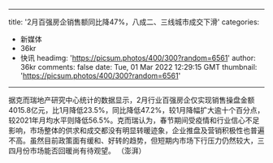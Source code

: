 
---
title: '2月百强房企销售额同比降47%，八成二、三线城市成交下滑'
categories: 
 - 新媒体
 - 36kr
 - 快讯
headimg: 'https://picsum.photos/400/300?random=6561'
author: 36kr
comments: false
date: Tue, 01 Mar 2022 12:29:15 GMT
thumbnail: 'https://picsum.photos/400/300?random=6561'
---

<div>   
据克而瑞地产研究中心统计的数据显示，2月行业百强房企仅实现销售操盘金额4015.8亿元，比1月降低23.5%，同比降低47.2%，较1月降幅扩大逾十个百分点，较2021年月均水平则降低56.5%。克而瑞认为，春节期间受疫情和行业信心不足影响，市场整体的供求和成交都没有明显转暖迹象，企业推盘及营销积极性也普遍不高。虽然目前政策面有缓和、好转的趋势，但短期内市场下行压力仍然较大，三四月份市场能否回暖尚有待观望。 （澎湃）  
</div>
            